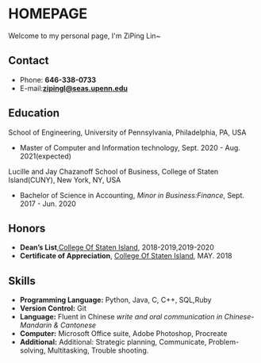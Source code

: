 # HOMEPAGE

Welcome to my personal page, I'm ZiPing Lin\~

<!-- .slide -->

## Contact


- Phone: **646-338-0733**
- E-mail:**[zipingl@seas.upenn.edu](mailto:zipingl@seas.upenn.edu)**


<!-- .slide -->

## Education

School of Engineering, University of Pennsylvania, 	Philadelphia, PA, USA

- Master of Computer and Information technology, Sept. 2020 - Aug. 2021(expected)

Lucille and Jay Chazanoff School of Business, College of Staten Island(CUNY),	New York, NY, USA

- Bachelor of Science in Accounting, *Minor in Business:Finance*, Sept. 2017 - Jun. 2020


<!-- .slide -->

## Honors 

- **Dean’s List**,[College Of Staten Island](https://www.csi.cuny.edu/), 2018-2019,2019-2020
- **Certificate of Appreciation**, [College Of Staten Island](https://www.csi.cuny.edu/), MAY. 2018


<!-- .slide -->

## Skills

- **Programming Language:** Python, Java, C, C++, SQL,Ruby
- **Version Control:** Git
- **Language:** Fluent in Chinese *write and oral communication in Chinese-Mandarin & Cantonese*
- **Computer:** Microsoft Office suite, Adobe Photoshop, Procreate
- **Additional:** Additional: Strategic planning, Communicate, Problem-solving, Multitasking, Trouble shooting.


<!-- .slide vertical=true -->

